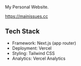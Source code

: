 My Personal Website.

https://mainissues.cc

## Tech Stack

- Framework: Next.js (app router)
- Deployment: Vercel
- Styling: Tailwind CSS
- Analytics: Vercel Analytics
